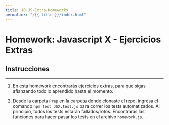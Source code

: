 ```yaml
---
title: 10-JS-Extra-Homeworks
permalink: "/{{ title }}/index.html"
---
```


# Homework: Javascript X - Ejercicios Extras

## Instrucciones
---
1. En esta homework encontrarás ejercicios extras, para que sigas afianzando todo lo aprendido hasta el momento.


2. Desde la carpeta `Prep` en la carpeta donde clonaste el repo, ingresa el comando `npm test JSX.test.js` para correr los tests automatizados. Al principio, todos los tests estarán fallados/rotos. Encontrarás las funciones para hacer pasar los tests en el archivo `homework.js`.

